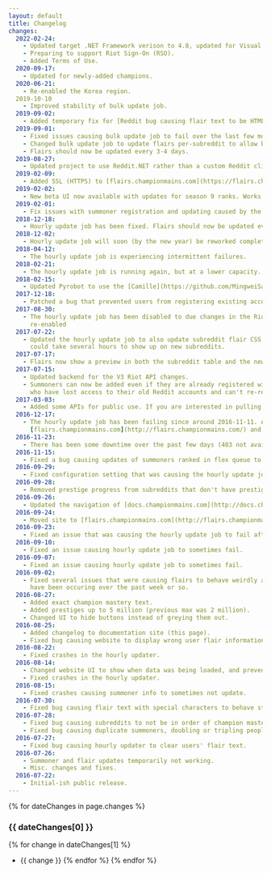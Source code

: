 ```yaml
---
layout: default
title: Changelog
changes:
  2022-02-24:
    - Updated target .NET Framework verison to 4.8, updated for Visual Studio 2022.
    - Preparing to support Riot Sign-On (RSO).
    - Added Terms of Use.
  2020-09-17:
    - Updated for newly-added champions.
  2020-06-21:
    - Re-enabled the Korea region.
  2019-10-10
    - Improved stability of bulk update job.
  2019-09-02:
    - Added temporary fix for [Reddit bug causing flair text to be HTML entity encoded](https://www.reddit.com/r/bugs/comments/cyz8x1/). If your flair looked like `&amp;amp;amp;amp;amp;lt;3` instead of `<3`, this will fix that.
  2019-09-01:
    - Fixed issues causing bulk update job to fail over the last few months.
    - Changed bulk update job to update flairs per-subreddit to allow better utilization of batch requests.
    - Flairs should now be updated every 3-4 days.
  2019-08-27:
    - Updated project to use Reddit.NET rather than a custom Reddit client. This will make maintenance and feature addition easier.
  2019-02-09:
    - Added SSL (HTTPS) to [flairs.championmains.com](https://flairs.championmains.com/).
  2019-02-02:
    - New beta UI now available with updates for season 9 ranks. Works on mobile as well.
  2019-02-01:
    - Fix issues with summoner registration and updating caused by the removal of the V3 Riot API.
  2018-12-18:
    - Hourly update job has been fixed. Flairs should now be updated every 3 days.
  2018-12-02:
    - Hourly update job will soon (by the new year) be reworked completely for long-term robustness.
  2018-04-12:
    - The hourly update job is experiencing intermittent failures.
  2018-02-21:
    - The hourly update job is running again, but at a lower capacity. On average, summoners will be updated every 7 days.
  2018-02-15:
    - Updated Pyrobot to use the [Camille](https://github.com/MingweiSamuel/Camille) Riot API library.
  2017-12-18:
    - Patched a bug that prevented users from registering existing accounts that had undergone a name change.
  2017-08-30:
    - The hourly update job has been disabled to due changes in the Riot API. There is currently no estimate of when it will be
      re-enabled
  2017-07-22:
    - Updated the hourly update job to also update subreddit flair CSS. Previously flair CSS would update sporadically and new CSS
      could take several hours to show up on new subreddits.
  2017-07-17:
    - Flairs now show a preview in both the subreddit table and the new edit modal.
  2017-07-15:
    - Updated backend for the V3 Riot API changes.
    - Summoners can now be added even if they are already registered with another Reddit account. This change is to help with many people
      who have lost access to their old Reddit accounts and can't re-register their summoners.
  2017-03-03:
    - Added some APIs for public use. If you are interested in pulling data from ChampionMains Flairs, contact [/u/LugnutsK](https://reddit.com/u/LugnutsK).
  2016-12-17:
    - The hourly update job has been failing since around 2016-11-11. A rewrite and fix are in progress. If you want to manually update your flair, you can go to
      [flairs.championmains.com](http://flairs.championmains.com/) and press the refresh buttons next to each summoner and the green checkmarks next to each subreddit.
  2016-11-23:
    - There has been some downtime over the past few days (403 not available). Hopefully some changes today will help stop that from happening so often.
  2016-11-15:
    - Fixed a bug causing updates of summoners ranked in flex queue to fail.
  2016-09-29:
    - Fixed configuration setting that was causing the hourly update job to not run after site was moved on 2016/09/24.
  2016-09-28:
    - Removed prestige progress from subreddits that don't have prestige enabled in the website UI.
  2016-09-26:
    - Updated the navigation of [docs.championmains.com](http://docs.championmains.com/) and added a [support page](support).
  2016-09-24:
    - Moved site to [flairs.championmains.com](http://flairs.championmains.com/), and this documentation site to [docs.championmains.com](http://docs.championmains.com/).
  2016-09-23:
    - Fixed an issue that was causing the hourly update job to fail after 2016-09-20.
  2016-09-10:
    - Fixed an issue causing hourly update job to sometimes fail.
  2016-09-07:
    - Fixed an issue causing hourly update job to sometimes fail.
  2016-09-02:
    - Fixed several issues that were causing flairs to behave weirdly and/or not automatically update. Issues
      have been occuring over the past week or so.
  2016-08-27:
    - Added exact champion mastery text.
    - Added prestiges up to 5 million (previous max was 2 million).
    - Changed UI to hide buttons instead of greying them out.
  2016-08-25:
    - Added changelog to documentation site (this page).
    - Fixed bug causing website to display wrong user flair information after internal changes on 2016-08-12.
  2016-08-22:
    - Fixed crashes in the hourly updater.
  2016-08-14:
    - Changed website UI to show when data was being loaded, and prevent button spamming.
    - Fixed crashes in the hourly updater.
  2016-08-15:
    - Fixed crashes causing summoner info to sometimes not update.
  2016-07-30:
    - Fixed bug causing flair text with special characters to behave strangely.
  2016-07-28:
    - Fixed bug causing subreddits to not be in order of champion mastery.
    - Fixed bug causing duplicate summoners, doubling or tripling peoples' mastery points.
  2016-07-27:
    - Fixed bug causing hourly updater to clear users' flair text.
  2016-07-26:
    - Summoner and flair updates temporarily not working.
    - Misc. changes and fixes.
  2016-07-22:
    - Initial-ish public release.
---
```


{% for dateChanges in page.changes %}
### {{ dateChanges[0] }}
{% for change in dateChanges[1] %}
- {{ change }}
{% endfor %}
{% endfor %}
